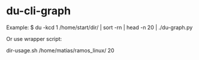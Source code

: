 # du-cli-graph

Example: $ du -kcd 1 /home/start/dir/ | sort -rn | head -n 20 | ./du-graph.py

Or use wrapper script:

dir-usage.sh /home/matias/ramos_linux/ 20


